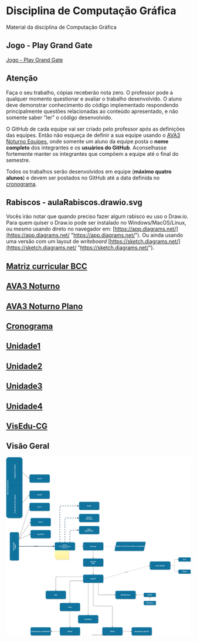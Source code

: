 # Disciplina de Computação Gráfica  

<!--[AVA3 Matutino]: <https://ava3.furb.br/course/view.php?id=39146&section=0> "AVA3"  -->
<!--[AVA3 Matutino Equipes]: <https://ava3.furb.br/mod/forum/view.php?id=897299> "AVA3 Equipes"  -->
<!--[AVA3 Matutino Plano]: <https://ava3.furb.br/course/view.php?id=39146&section=1> "Plano de Ensino"  -->
[AVA3 Noturno]: <https://ava3.furb.br/course/view.php?id=43858&section=0> "AVA3"  
[AVA3 Noturno Equipes]: <https://ava3.furb.br/mod/forum/view.php?id=991780> "AVA3 Equipes"  
[AVA3 Noturno Plano]: <https://ava3.furb.br/course/view.php?id=43858&section=1> "Plano de Ensino"  
[Cronograma]: <./cronograma.md> "Cronograma"  

Material da disciplina de Computação Gráfica  

## Jogo - Play Grand Gate

[Jogo - Play Grand Gate](https://github.com/dalton-reis/dalton-reis/tree/main#jogo---play-grand-gate)  

## Atenção  

Faça o seu trabalho, cópias receberão nota zero. O professor pode a qualquer momento questionar e avaliar o trabalho desenvolvido. O aluno deve demonstrar conhecimento do código implementado respondendo principalmente questões relacionadas ao conteúdo apresentado, e não somente saber "ler" o código desenvolvido.  

O GitHub de cada equipe vai ser criado pelo professor após as definições das equipes. Então não esqueça de definir a sua equipe usando o <!--[AVA3 Matutino Equipes] ou -->[AVA3 Noturno Equipes], onde somente um aluno da equipe posta o **nome completo** dos integrantes e os **usuários do GitHub**. Aconselhasse fortemente manter os integrantes que compõem a equipe até o final do semestre.  

Todos os trabalhos serão desenvolvidos em equipe (**máximo quatro alunos**) e devem ser postados no GitHub até a data definida no [cronograma](cronograma.md "cronograma").  

## Rabiscos - aulaRabiscos.drawio.svg

Vocês irão notar que quando preciso fazer algum rabisco eu uso o Draw.io. Para quem quiser o Draw.io pode ser instalado no Windows/MacOS/Linux, ou mesmo usando direto no navegador em: [https://app.diagrams.net/](https://app.diagrams.net/ "https://app.diagrams.net/"). Ou ainda usando uma versão com um layout de *writeboard* [https://sketch.diagrams.net/](https://sketch.diagrams.net/ "https://sketch.diagrams.net/").  

## [Matriz curricular BCC](<https://github.com/dalton-reis/dalton-reis/blob/main/_._/matriz_BCC.pdf> "Matriz curricular BCC")  

## <!--[AVA3 Matutino] ou -->[AVA3 Noturno]

## <!--[AVA3 Matutino Plano] ou -->[AVA3 Noturno Plano]  

## [Cronograma]  

## [Unidade1](Unidade1 "Unidade 1")  

## [Unidade2](Unidade2 "Unidade 2")  

## [Unidade3](Unidade3 "Unidade 3")  

## [Unidade4](Unidade4 "Unidade 4")  

## [VisEdu-CG](https://gcgfurb.github.io/yoda/ "VisEdu-CG")

## Visão Geral

![Visão Geral](visaoGeral.drawio.svg)  

<!--
TODO: VOLTOU a FUNCIONAR ... erro ao gerar os PlatUml porque inclui as pastas OBJ e BIN
No arquivo
  ~/Library/Application Support/Code/User/settings.json
não funciona a flag
  			"csharp2plantuml.excludePath": "**/obj/**",
Assim ao usar command Palette: > PlantUML: Export Workspaces Diagrams

-->
